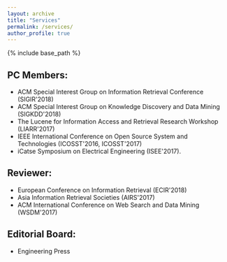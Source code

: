 ```yaml
---
layout: archive
title: "Services"
permalink: /services/
author_profile: true
---
```


{% include base_path %}

## PC Members: 

  * ACM Special Interest Group on Information Retrieval Conference (SIGIR&#39;2018)
  * ACM Special Interest Group on Knowledge Discovery and Data Mining (SIGKDD&#39;2018)
  * The Lucene for Information Access and Retrieval Research Workshop (LIARR&#39;2017)
  * IEEE International Conference on Open Source System and Technologies (ICOSST&#39;2016, ICOSST&#39;2017)
  * iCatse Symposium on Electrical Engineering (ISEE&#39;2017). 

## Reviewer: 

  * European Conference on Information Retrieval (ECIR&#39;2018)
  * Asia Information Retrieval Societies (AIRS&#39;2017)
  * ACM International Conference on Web Search and Data Mining (WSDM&#39;2017)


## Editorial Board: 

  * Engineering Press
